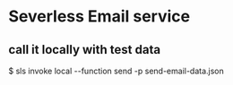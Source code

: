 # Severless Email service

## call it locally with test data

$ sls invoke local --function send -p send-email-data.json
